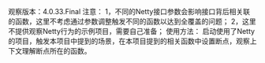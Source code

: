 观察版本：4.0.33.Final
注意：
1，不同的Netty接口参数会影响接口背后相关联的函数，这里不考虑通过参数调整触发不同的函数以达到全覆盖的问题；
2，这里不提供观察Netty行为的示例项目，需要自己准备；
使用方法：
启动使用了Netty的项目，触发本项目中提到的场景，在本项目提到的相关函数中设置断点，观察上下文理解断点所在的函数。
